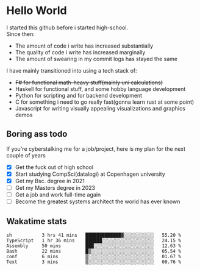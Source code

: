 # Hello World

I started this github before i started high-school.  
Since then:
- The amount of code i write has increased substantially
- The quality of code i write has increased marginally
- The amount of swearing in my commit logs has stayed the same

I have mainly transitioned into using a tech stack of:
- ~~F# for functional math-heavy stuff(mainly uni calculations)~~
- Haskell for functional stuff, and some hobby language development
- Python for scripting and for backend development
- C for something i need to go really fast(gonna learn rust at some point)
- Javascript for writing visually appealing visualizations and graphics demos

## Boring ass todo
If you're cyberstalking me for a job/project, here is my plan for the next couple of years
- [x] Get the fuck out of high school
- [x] Start studying CompSci(datalogi) at Copenhagen university
- [x] Get my Bsc. degree in 2021
- [ ] Get my Masters degree in 2023
- [ ] Get a job and work full-time again
- [ ] Become the greatest systems architect the world has ever known

## Wakatime stats
<!--START_SECTION:waka-->

```text
sh           3 hrs 41 mins   █████████████▓░░░░░░░░░░░   55.20 %
TypeScript   1 hr 36 mins    ██████░░░░░░░░░░░░░░░░░░░   24.15 %
Assembly     50 mins         ███░░░░░░░░░░░░░░░░░░░░░░   12.63 %
Bash         22 mins         █▒░░░░░░░░░░░░░░░░░░░░░░░   05.54 %
conf         6 mins          ▒░░░░░░░░░░░░░░░░░░░░░░░░   01.67 %
Text         3 mins          ▒░░░░░░░░░░░░░░░░░░░░░░░░   00.76 %
```

<!--END_SECTION:waka-->
